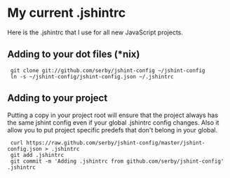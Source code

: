 # My current .jshintrc

Here is the .jshintrc that I use for all new JavaScript projects.

## Adding to your dot files (*nix)

     git clone git://github.com/serby/jshint-config ~/jshint-config
     ln -s ~/jshint-config/jshint-config.json ~/.jshintrc

## Adding to your project

Putting a copy in your project root will ensure that the project always has the same jshint config 
even if your global .jshintrc config changes. Also it allow you to put project specific predefs that
don't belong in your global.

     curl https://raw.github.com/serby/jshint-config/master/jshint-config.json > .jshintrc
     git add .jshintrc
     git commit -m 'Adding .jshintrc from github.com/serby/jshint-config' .jshintrc